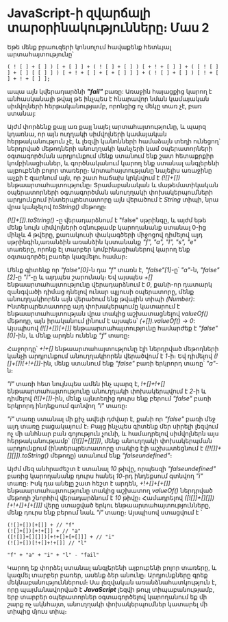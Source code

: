 # JavaScript-ի զվարճալի տարօրինակությունները։ Մաս 2

Եթե մենք բրաուզերի կոնսոլում հավաքենք հետևյալ արտահայտությունը՝

```
( ! [ ] + [ ] ) [ + [ ] ] + ( ! [ ] + [ ] ) [ + ! + [ ] ] + ( [ ! [ ] ] + [ ] [ [ ] ] ) [ + ! + [ ] + [ + [ ] ] ] + ( ! [ ] + [ ] ) [ ! + [ ] + ! + [ ] ];
```

ապա այն կվերադարձնի **_"fail"_** բառը: Առաջին հայացքից կարող է անհասկանալի թվալ թե ինչպես է հնարավոր նման կամայական սիմվոլների հերթականությամբ, որոնցից ոչ մեկը տառ չէ, բառ ստանալ:

Այժմ փորձենք քայլ առ քայլ նայել արտահայտությունը, և պարզ կդառնա, որ այն ուղղակի սիմվոլների կամայական հերթականություն չէ, և լեզվի կանոնների համաձայն տեղի ունեցող` ներդրված մեթոդների անուղղակի կանչերի կամ օպերատորների օգտագործման արդյունքում մենք ստանում ենք շատ հետաքրքիր կոմբինացիաներ, և գործնականում կարող ենք ստանալ անգլերենի այբուբենի բոլոր տառերը։ Արտահայտությանը նայելիս առաջինը աչքի է զարնում այն, որ շատ հաճախ կրկնվում է _(![]+[])_ ենթաարտահայտությունը։ Տրամաբանական և մաթեմատիկական օպերատորների օգտագործման անուղղակի փոխակերպումների արդյունքում ինտերպրետատորը այն վերածում է _String_ տիպի, նրա վրա կանչելով _toString()_ մեթոդը։

_(![]+[])․toString()_ -ը վերադարձնում է "false" սթրինգը, և այժմ եթե մենք նույն սիմվոլների օգնությամբ կարողանանք ստանալ 0-ից մինչև 4 թվերը, քառակուսի փակագծերի միջոցով դիմելով այդ սթրինգին,առանձին առանձին կստանանք _"f", "a", "l", "s", "e"_ տառերը, որոնք էլ տարբեր կոմբինացիաներով կարող ենք օգտագործել բառեր կազմելու համար։

Մենք գիտենք որ _"false"[0]_-ն դա _"f"_ տառն է, _"false"[1]_-ը՝ _"a"_-ն, _"false"[2]_-ը _"l"_-ը և այդպես շարունակ։ Եվ այսպես _+[]_ ենթաարտահայտությունը վերադարձնում է _0_, քանի-որ դատարկ զանգվածի դիմաց դնելով ունար պլյուսի օպերատորը, մենք անուղղակիորեն այն վերածում ենք թվային տիպի _(Number)_: Ինտերպրետատորը այդ փոխակերպումը կատարում է ենթաարտահայտության վրա տակից աշխատացնելով _valueOf()_ մեթոդը, այն իրականում լինում է այսպես՝ _(+[]).valueOf()_ -> _0_: Այսպիսով _(![]+[])[+[]]_ ենթաարտահայտությունը համարժեք է _"false"[0]_-ին, և մենք արդեն ունենք _"f"_ տառը։

Հաջորդը՝ _+!+[]_ ենթաարտահայտությունը էլի ներդրված մեթոդների կանչի արդյունքում անուղղակիորեն վերածվում է _1_-ի։ Եվ դիմելով _(![]+[])[+!+[]]_-ին, մենք ստանում ենք _"false"_ բառի երկրորդ տառը՝ _"a"_-ն։

_"l"_ տառի հետ նույնպես ամեն ինչ պարզ է, _!+[]+!+[]_ ենթաարտահայտությունը անուղղակի փոխակերպվում է _2_-ի և դիմելով _(![]+[])_-ին, մենք այնտեղից դուրս ենք բերում _"false"_ բառի երկրորդ ինդեքսում գտնվող _"l"_ տառը։

_"i"_ տառը ստանալ մի քիչ ավելի դժվար է, քանի որ _"false"_ բառի մեջ այդ տառը բացակայում է։ Բայց ինչպես գիտենք մեր սիրելի լեզվում ոչ մի անհնար բան գոյություն չունի, և համադրելով սիմվոլներն այս հերթականությամբ՝ _([![]]+[][]])_, մենք անուղղակի փոխակերպման արդյունքում (ինտերպրետատորը տակից էլի աշխատեցնում է _([![]]+[][]]).toString()_ մեթոդը) ստանում ենք _"falseundefined"_։

Այժմ մեզ անհրաժեշտ է ստանալ _10_ թիվը, որպեսզի _"falseundefined"_ բառից կարողանանք դուրս հանել _10_-րդ ինդեքսում գտնվող _"i"_ տառը։ Իսկ դա անելը շատ հեշտ է արդեն, _+!+[]+[+[]]_ ենթաարտահայտությունը տակից աշխատող _valueOf()_ ներդրված մեթոդի շնորհիվ վերադարձնում է _10_ թիվը։ Համադրելով _([![]]+[][]])[+!+[]+[+[]]]_ վերը ստացված երկու ենթաարտահայտությունները, մենք դուրս ենք բերում նաև _"i"_ տառը։ Այսպիսով ստացվում է ՝

```
(![]+[])[+[]] + // "f"
(![]+[])[+!+[]] + // "a"
([![]]+[][]])[+!+[]+[+[]]] + // "i"
(![]+[])[!+[]+!+[]] // "l"

"f" + "a" + "i" + "l" - "fail"
```

Կարող եք փորձել ստանալ անգլերենի այբուբենի բոլոր տառերը, և կազմել տարբեր բառեր, ասենք ձեր անունը։ Արդյունքները գրեք մեկնաբանություններում։ Սա լեզվական առանձնահատկություն է, որը պայմանավորված է **_JavaScript_** լեզվի թույլ տիպաբանությամբ, երբ տարբեր օպերատորներ օգտագործելով կարողանում եք մի շարք ոչ ակնհայտ, անուղղակի փոխակերպումներ կատարել մի տիպից մյուս տիպ։
